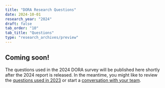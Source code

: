 ```yaml
---
title: "DORA Research Questions"
date: 2024-10-01
research_year: "2024"
draft: false
tab_order: "10"
tab_title: "Questions"
type: "research_archives/preview"
---
```


## Coming soon!

The questions used in the 2024 DORA survey will be published here shortly after the 2024 report is released. In the meantime, you might like to review the [questions used in 2023](/research/2023/questions) or start a [conversation with your team](https://conversations.dora.dev).